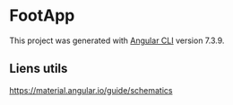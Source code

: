 # FootApp

This project was generated with [Angular CLI](https://github.com/angular/angular-cli) version 7.3.9.

## Liens utils

https://material.angular.io/guide/schematics